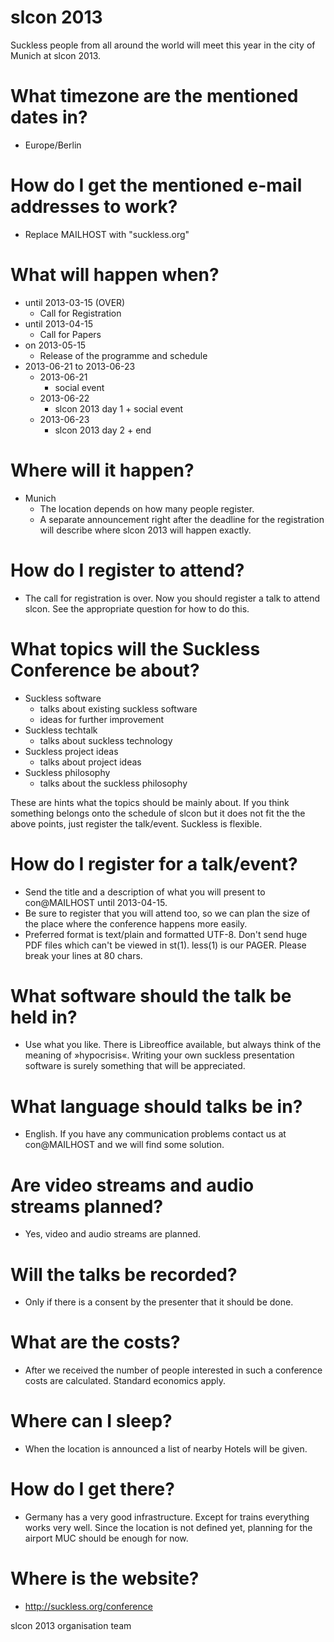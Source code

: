 slcon 2013
==========

Suckless people from all around the world will meet this year in the city
of Munich at slcon 2013.

# What timezone are the mentioned dates in?
* Europe/Berlin

# How do I get the mentioned e-mail addresses to work?
* Replace MAILHOST with "suckless.org"

# What will happen when?
* until 2013-03-15 (OVER)
	* Call for Registration
* until 2013-04-15
	* Call for Papers
* on 2013-05-15
	* Release of the programme and schedule
* 2013-06-21 to 2013-06-23
	* 2013-06-21
		* social event
	* 2013-06-22
		* slcon 2013 day 1 + social event
	* 2013-06-23
		* slcon 2013 day 2 + end

# Where will it happen?
* Munich
	* The location depends on how many people register.
	* A separate announcement right after the deadline for the
	  registration will describe where slcon 2013 will happen exactly.

# How do I register to attend?
* The call for registration is over. Now you should register a talk to attend
  slcon. See the appropriate question for how to do this.

# What topics will the Suckless Conference be about?
* Suckless software
	* talks about existing suckless software
	* ideas for further improvement
* Suckless techtalk
	* talks about suckless technology
* Suckless project ideas
	* talks about project ideas
* Suckless philosophy
	* talks about the suckless philosophy

These are hints what the topics should be mainly about. If you think something
belongs onto the schedule of slcon but it does not fit the the above points,
just register the talk/event. Suckless is flexible.

# How do I register for a talk/event?
* Send the title and a description of what you will present to con@MAILHOST
  until 2013-04-15.
* Be sure to register that you will attend too, so we can plan the size of the
  place where the conference happens more easily.
* Preferred format is text/plain and formatted UTF-8. Don't send huge PDF
  files which can't be viewed in st(1). less(1) is our PAGER. Please break
  your lines at 80 chars.

# What software should the talk be held in?
* Use what you like. There is Libreoffice available, but always think of the
  meaning of »hypocrisis«. Writing your own suckless presentation software is
  surely something that will be appreciated.

# What language should talks be in?
* English. If you have any communication problems contact us at con@MAILHOST
  and we will find some solution.

# Are video streams and audio streams planned?
* Yes, video and audio streams are planned.

# Will the talks be recorded?
* Only if there is a consent by the presenter that it should be done.

# What are the costs?
* After we received the number of people interested in such a conference costs
  are calculated. Standard economics apply.

# Where can I sleep?
* When the location is announced a list of nearby Hotels will be given.

# How do I get there?
* Germany has a very good infrastructure. Except for trains everything works
  very well. Since the location is not defined yet, planning for the airport
  MUC should be enough for now.

# Where is the website?
* http://suckless.org/conference


slcon 2013 organisation team

